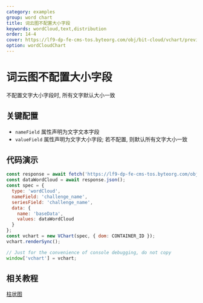 ```yaml
---
category: examples
group: word chart
title: 词云图不配置大小字段
keywords: wordCloud,text,distribution
order: 14-4
cover: https://lf9-dp-fe-cms-tos.byteorg.com/obj/bit-cloud/vchart/preview/word-cloud-chart/word-cloud-no-valueField.png
option: wordCloudChart
---
```


# 词云图不配置大小字段

不配置文字大小字段时, 所有文字默认大小一致

## 关键配置

- `nameField` 属性声明为文字文本字段
- `valueField` 属性声明为文字大小字段; 若不配置, 则默认所有文字大小一致

## 代码演示

```javascript livedemo
const response = await fetch('https://lf9-dp-fe-cms-tos.byteorg.com/obj/bit-cloud/data-wordcloud.json');
const dataWordCloud = await response.json();
const spec = {
  type: 'wordCloud',
  nameField: 'challenge_name',
  seriesField: 'challenge_name',
  data: {
    name: 'baseData',
    values: dataWordCloud
  }
};
const vchart = new VChart(spec, { dom: CONTAINER_ID });
vchart.renderSync();

// Just for the convenience of console debugging, do not copy
window['vchart'] = vchart;
```

## 相关教程

[柱状图](link)
